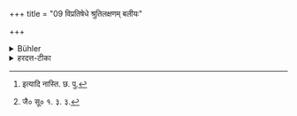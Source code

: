 +++
title = "09 विप्रतिषेधे श्रुतिलक्षणम् बलीयः"

+++

<details><summary>Bühler</summary>

9. (But an Agnihotrī, who is occupied at home by oblations in the morning and evening, must not go out; for) in the case of a conflict (of duties), that enjoined by the Veda is the more important.
</details>

<details><summary>हरदत्त-टीका</summary>

## सूत्रम्
विप्रतिषेधे श्रुतिलक्षणं बलीयः ॥ ९॥  
### प्रस्तावः
अहिताग्निविषयेऽस्याऽपवादः—
### टिप्पनी
विरोधो विप्रतिषेधः अग्निहोत्रिणो बहिरासनमग्निहोत्रहोमश्च विरुध्येते । तथा च श्रूयते-'समुद्रो वा एष यदहो रात्रः, तस्यैते गाथे तीर्थे यत्सन्धी तस्मात् सन्धौ होतव्यम्" इति । तत्र श्रुतिलक्षणमग्निहोत्रमेव कर्तव्यम्, न स्मार्तं बाहिरासनम् । तस्य कल्प्यमूलत्वादितरस्य च , क्लृप्तमूलत्वादति । [^३]जैमिनिरत्याह— [^४]विरोधे त्वनपेक्षं स्थादसति हनुमानमिति ॥९॥  

[^३]: इत्यादि नास्ति. छ. पु.  

[^४]: जै० सू० १. ३. ३.
</details>

